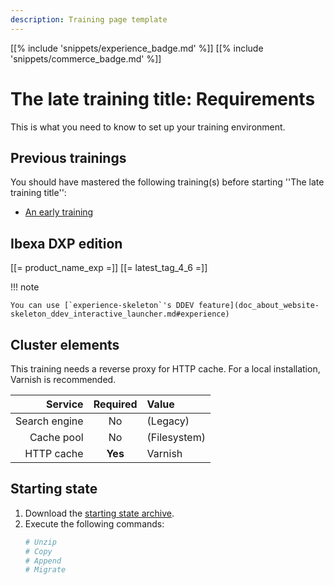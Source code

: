 ```yaml
---
description: Training page template
---
```


[[% include 'snippets/experience_badge.md' %]] [[% include 'snippets/commerce_badge.md' %]]

# The late training title: Requirements

This is what you need to know to set up your training environment.

## Previous trainings

You should have mastered the following training(s) before starting ''The late training title'':

- [An early training](../an_early_training/00_presentation.md)

## Ibexa DXP edition

[[= product_name_exp =]] [[= latest_tag_4_6 =]]

!!! note

    You can use [`experience-skeleton`'s DDEV feature](doc_about_website-skeleton_ddev_interactive_launcher.md#experience)

## Cluster elements

This training needs a reverse proxy for HTTP cache. For a local installation, Varnish is recommended. 

|       Service | Required | Value        |
|--------------:|:--------:|:-------------|
| Search engine |    No    | (Legacy)     |
|    Cache pool |    No    | (Filesystem) |
|    HTTP cache | **Yes**  | Varnish      |

## Starting state

1. Download the [starting state archive](download/a_late_training.start.zip).
1. Execute the following commands:
   ```bash
   # Unzip
   # Copy
   # Append
   # Migrate
   ```
